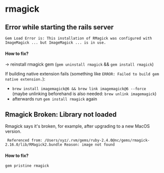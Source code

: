 # rmagick

## Error while starting the rails server
`Gem Load Error is: This installation of RMagick was configured with ImageMagick ... but ImageMagick ... is in use.`

#### How to fix?

-> reinstall rmagick gem (`gem uninstall rmagick` && `gem install rmagick`)

If building native extension fails (something like `ERROR: Failed to build gem native extension.`):
- `brew install imagemagick@6 && brew link imagemagick@6 --force` (maybe unlinking beforehand is also needed: `brew unlink imagemagick`)
- afterwards run `gem install rmagick` again



## Rmagick Broken: Library not loaded
Rmagick says it's broken, for example, after upgrading to a new MacOS version.

` Referenced from: /Users/xyz/.rvm/gems/ruby-2.4.0@nc/gems/rmagick-2.16.0/lib/RMagick2.bundle
  Reason: image not found`

#### How to fix?
`gem pristine rmagick`
